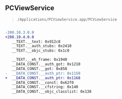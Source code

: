 ## PCViewService

> `/Applications/PCViewService.app/PCViewService`

```diff

-208.10.3.0.0
+208.10.4.0.0
   __TEXT.__text: 0x912c8
   __TEXT.__auth_stubs: 0x2410
   __TEXT.__objc_stubs: 0x1c0

   __TEXT.__eh_frame: 0x1940
   __DATA_CONST.__auth_got: 0x1210
   __DATA_CONST.__got: 0x858
-  __DATA_CONST.__auth_ptr: 0x1150
+  __DATA_CONST.__auth_ptr: 0x1168
   __DATA_CONST.__const: 0x62f0
   __DATA_CONST.__cfstring: 0x140
   __DATA_CONST.__objc_classlist: 0x138

```
